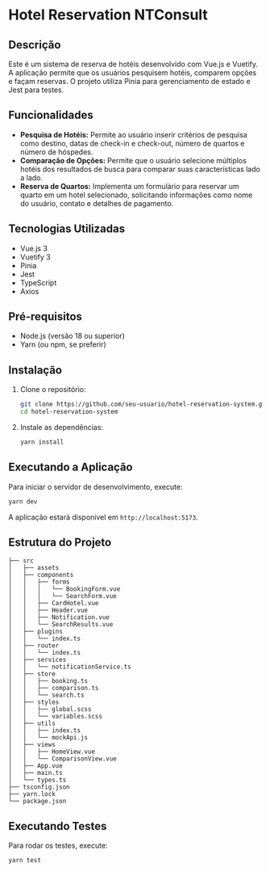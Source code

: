 # Hotel Reservation NTConsult

## Descrição

Este é um sistema de reserva de hotéis desenvolvido com Vue.js e Vuetify. A aplicação permite que os usuários pesquisem hotéis, comparem opções e façam reservas. O projeto utiliza Pinia para gerenciamento de estado e Jest para testes.

## Funcionalidades

- **Pesquisa de Hotéis:** Permite ao usuário inserir critérios de pesquisa como destino, datas de check-in e check-out, número de quartos e número de hóspedes.
- **Comparação de Opções:** Permite que o usuário selecione múltiplos hotéis dos resultados de busca para comparar suas características lado a lado.
- **Reserva de Quartos:** Implementa um formulário para reservar um quarto em um hotel selecionado, solicitando informações como nome do usuário, contato e detalhes de pagamento.

## Tecnologias Utilizadas

- Vue.js 3
- Vuetify 3
- Pinia
- Jest
- TypeScript
- Axios

## Pré-requisitos

- Node.js (versão 18 ou superior)
- Yarn (ou npm, se preferir)

## Instalação

1. Clone o repositório:

   ```sh
   git clone https://github.com/seu-usuario/hotel-reservation-system.git
   cd hotel-reservation-system
   ```

2. Instale as dependências:
   ```sh
   yarn install
   ```

## Executando a Aplicação

Para iniciar o servidor de desenvolvimento, execute:

```sh
yarn dev
```

A aplicação estará disponível em `http://localhost:5173`.

## Estrutura do Projeto

```plaintext
├── src
│   ├── assets
│   ├── components
│   │   ├── forms
│   │   │   └── BookingForm.vue
│   │   │   └── SearchForm.vue
│   │   ├── CardHotel.vue
│   │   ├── Header.vue
│   │   ├── Notification.vue
│   │   └── SearchResults.vue
│   ├── plugins
│   │   └── index.ts
│   ├── router
│   │   └── index.ts
│   ├── services
│   │   └── notificationService.ts
│   ├── store
│   │   ├── booking.ts
│   │   ├── comparison.ts
│   │   └── search.ts
│   ├── styles
│   │   ├── global.scss
│   │   └── variables.scss
│   ├── utils
│   │   ├── index.ts
│   │   └── mockApi.js
│   ├── views
│   │   ├── HomeView.vue
│   │   └── ComparisonView.vue
│   ├── App.vue
│   ├── main.ts
│   └── types.ts
├── tsconfig.json
├── yarn.lock
└── package.json
```

## Executando Testes

Para rodar os testes, execute:

```sh
yarn test
```
